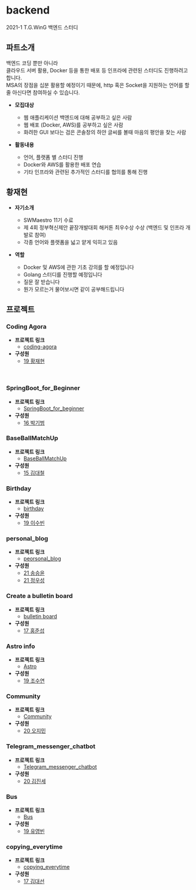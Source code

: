 # backend

2021-1 T.G.WinG 백엔드 스터디

## 파트소개

백엔드 코딩 뿐만 아니라  
클라우드 서버 활용, Docker 등을 통한 배포 등 인프라에 관련된 스터디도 진행하려고 합니다.  
MSA의 장점을 십분 활용할 예정이기 때문에, http 혹은 Socket을 지원하는 언어를 할 줄 아신다면 참여하실 수 있습니다.  

- **모집대상**  
  - 웹 애플리케이션 백엔드에 대해 공부하고 싶은 사람  
  - 웹 배포 (Docker, AWS)를 공부하고 싶은 사람  
  - 화려한 GUI 보다는 검은 콘솔창의 하얀 글씨를 볼때 마음의 평안을 찾는 사람  
  
- **활동내용**  
  - 언어, 플랫폼 별 스터디 진행  
  - Docker와 AWS를 활용한 배포 연습  
  - 기타 인프라와 관련된 추가적인 스터디를 협의를 통해 진행  

## 황재현

- **자기소개**  
  - SWMaestro 11기 수료  
  - 제 4회 정부혁신제안 끝장개발대회 해커톤 최우수상 수상 (백엔드 및 인프라 개발로 참여)  
  - 각종 언어와 플랫폼을 넓고 얕게 익히고 있음  

- **역할**  
  - Docker 및 AWS에 관한 기초 강의를 할 예정입니다  
  - Golang 스터디를 진행할 예정입니다  
  - 질문 잘 받습니다  
  - 뭔가 모르는거 물어보시면 같이 공부해드립니다  

## 프로젝트

### Coding Agora
- **프로젝트 링크**
     - [coding-agora](https://github.com/penguin234/coding-agora/blob/main/README.md)
- **구성원**
    - [19 황재현](https://github.com/penguin234)


<br>

### SpringBoot_for_Beginner
- **프로젝트 링크**
     - [SpringBoot_for_beginner](https://github.com/kbpark9898/SpringBoot_for_beginner)
- **구성원**
    - [16 박기범](https://github.com/kbpark9898)


### BaseBallMatchUp
- **프로젝트 링크**
    - [BaseBallMatchUp](https://github.com/dckat/BaseBallMatchUp)
- **구성원**
    - [15 김대철](https://github.com/dckat)  


### Birthday
- **프로젝트 링크**
    - [birthday](https://github.com/LeeSuBin-khu/birthday)
- **구성원**
    - [19 이수빈](https://github.com/LeeSuBin-khu)

### personal_blog
- **프로젝트 링크**
    - [peorsonal_blog](https://github.com/SongSeungYun/personal_blog)
- **구성원**
    - [21 송승윤](https://github.com/SongSeungYun)
    - [21 정우성](https://github.com/jungwooseong)

### Create a bulletin board
- **프로젝트 링크**
    - [bulletin board](https://github.com/hong-jun-seob/bulletin_board)
- **구성원**
    - [17 홍준섭](https://github.com/hong-jun-seob)


### Astro info
- **프로젝트 링크**
    - [Astro](https://github.com/josushell/Astro)
- **구성원**
    - [19 조수연](https://github.com/josushell)

### Community
- **프로젝트 링크**
    - [Community](https://github.com/Ojimin/Community)
- **구성원**
    - [20 오지민](https://github.com/Ojimin)


### Telegram_messenger_chatbot
- **프로젝트 링크**
    - [Telegram_messenger_chatbot](http://khuhub.khu.ac.kr/2020105604/telegram_Chatbot.git)
- **구성원**
    - [20 김진세](http://khuhub.khu.ac.kr/u/2020105604)

### Bus
- **프로젝트 링크**
    - [Bus](https://github.com/Kimbongsik/Bus_term)
- **구성원**
    - [19 유영빈](http://github.com/Kimbongsik)

### copying_everytime
- **프로젝트 링크**
    - [copying_everytime](https://github.com/kimdaeseon/copying_everytime)
- **구성원**
    - [17 김대선](http://github.com/kimdaeseon)
